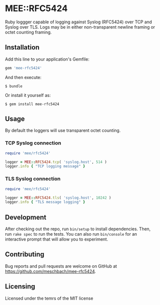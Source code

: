 # MEE::RFC5424

Ruby loggger capable of logging against Syslog (RFC5424) over TCP and Syslog over TLS.  Logs may be in either non-transparent newline framing or octet counting framing.

## Installation

Add this line to your application's Gemfile:

```ruby
gem 'mee-rfc5424'
```

And then execute:

    $ bundle

Or install it yourself as:

    $ gem install mee-rfc5424

## Usage

By default the loggers will use transparent octet counting.

### TCP Syslog connection

```ruby
require 'mee/rfc5424'

logger = MEE::RFC5424.tcp( 'syslog.host', 514 )
logger.info { "TCP logging message" }
```

### TLS Syslog connection

```ruby
require 'mee/rfc5424'

logger = MEE::RFC5424.tls( 'syslog.host', 10242 )
logger.info { "TLS message logging" }
```

## Development

After checking out the repo, run `bin/setup` to install dependencies. Then, run `rake spec` to run the tests. You can also run `bin/console` for an interactive prompt that will allow you to experiment.

## Contributing

Bug reports and pull requests are welcome on GitHub at https://github.com/meschbach/mee-rfc5424.

## Licensing

Licensed under the temrs of the MIT license
